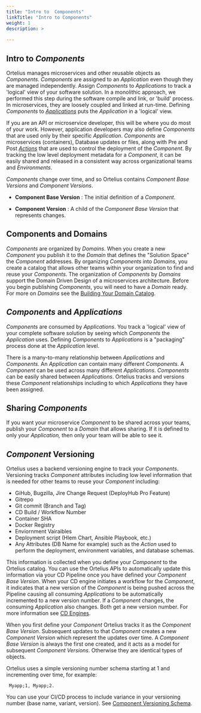 ```yaml
---
title: "Intro to  Components"
linkTitle: "Intro to Components"
weight: 1
description: >
  
---
```

## Intro to _Components_

Ortelius manages microservices and other reusable objects as _Components_.  _Components_ are assigned to an _Application_ even though they are managed independently.  Assign _Components_ to _Applications_ to track a 'logical' view of your software solution. In a monolithic approach, we performed this step during the software compile and link, or 'build' process. In microservices, they are loosely coupled and linked at run-time. Defining _Components_ to [_Applications_](/userguide/packaging-applications/buildingapplications/) puts the _Application_ in a 'logical' view.

If you are an API or microservice developer, this will be where you do most of your work. However, application developers may also define _Components_ that are used only by their specific _Application_. _Components_ are microservices (containers), Database updates or files, along with Pre and Post [_Actions_](/userguide/customizations/2-define-your-actions/#intro-to-actions) that are used to control the deployment of the _Component_. By tracking the low level deployment metadata for a _Component_, it can be easily shared and released in a consistent way across organizational teams and _Environments_.

_Components_ change over time, and so Ortelius contains _Component Base Versions_ and _Component Versions_.

- **Component Base Version** : The initial definition of a _Component_.

- **Component Version** : A child of the _Component Base Version_ that represents changes.

## Components and Domains

_Components_ are organized by _Domains_. When you create a new _Component_ you publish it to the _Domain_ that defines the "Solution Space" the _Component_ addresses.  By organizing _Components_ into _Domains_, you create a catalog that allows other teams within your organization to find and reuse your _Components_. The organization of _Components_ by _Domains_ support the Domain Driven Design of a microservices architecture. Before you begin publishing _Components_, you will need to have a _Domain_ ready.  For more on _Domains_ see the [Building Your Domain Catalog](/userguide/first-steps/2-defining-domains/).

## _Components_ and _Applications_

_Components_ are consumed by _Applications_. You track a 'logical' view of your complete software solution by seeing which _Components_ the _Application_ uses.  Defining _Components_ to _Applications_ is a "packaging" process done at the _Application_ level.

There is a many-to-many relationship between _Applications_ and _Components._ An _Application_ can contain many different _Components_. A _Component_ can be used across many different _Applications_. _Components_ can be easily shared between _Applications_. Ortelius tracks and versions these _Component_ relationships including to which _Applications_ they have been assigned.

## Sharing _Components_

If you want your microservice _Component_ to be shared across your teams, publish your _Component_ to a _Domain_ that allows sharing. If it is defined to only your _Application,_ then only your team will be able to see it.

## _Component_ Versioning

Ortelius uses a backend versioning engine to track your _Components_. Versioning tracks _Component_ attributes including low level information that is needed for other teams to reuse your _Component_ including:

- GiHub, Bugzilla, Jire Change Request (DeployHub Pro Feature)
- Gitrepo
- Git commit (Branch and Tag)
- CD Build / Workflow Number
- Container SHA
- Docker Registry
- Enviornment Vairaibles
- Deployment script (Hlem Chart, Ansible Playbook, etc.)
- Any Attributes (DB Name for example) such as the _Action_ used to perform the deployment, environment variables, and database schemas.

This information is collected when you define your _Component_ to the Ortelius catalog. You can use the Ortelius APIs to automatically update this information via your CD Pipeline once you have defined your _Component Base Version_. When your CD engine initiates a workflow for the _Component_, it indicates that a new version of the _Component_ is being pushed across the Pipeline causing all consuming _Applications_ to be automatically incremented to a new version number.  If a _Component_ changes, the consuming _Application_ also changes.  Both get a new version number. For more information see [CD Engines](/userguide/pipeline/2-define-your-build-engines/).

When you first define your _Component_ Ortelius tracks it as the _Component Base Version_. Subsequent updates to that _Component_ creates a new _Component Version_ which represent the updates over time. A _Component Base Version_ is always the first one created, and it acts as a model for subsequent _Component Versions_. Otherwise they are identical types of objects.

Ortelius uses a simple versioning number schema starting at 1 and incrementing over time, for example:

```
 Myapp;1, Myapp;2.
```

You can use your CI/CD process to include variance in your versioning number (base name, variant, version).  See [Component Versioning Schema](/userguide/integrations/ci-cd_integrations/#_component_-versioning-schema).
